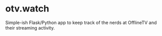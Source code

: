 # otv.watch
Simple-ish Flask/Python app to keep track of the nerds at OfflineTV and their streaming activity.